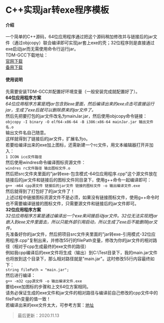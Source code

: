 # C++实现jar转exe程序模板

#### 介绍
一个简单的C++源码，64位应用程序通过把这个源码稍加修改并与链接后的jar文件（通过objcopy）联合编译即可实现jar套上exe的壳；32位程序则是直接通过exe启动jar而无需使用命令行运行jar。<br>
TDM-GCC下载地址：<br>
[官网下载](https://jmeubank.github.io/tdm-gcc/)<br>
[备用下载](https://swsk33.lanzoux.com/b0bqvyq4d)<br>

#### 使用说明
先需要安装TDM-GCC并配置好环境变量（一般安装完成就配置好了）。<br>
**64位应用程序方案**<br>
*64位应用程序方案是把jar包含到exe里面，然后编译出来的exe点击可直接运行jar，生成了exe后就可以删除原来的jar文件了。*<br>
然后先把要打包的jar文件改名为mainJar.jar，然后使用objcopy命令链接：<br>
```objcopy -I binary -O elf64-x86-64 -B i386:x86-64 mainJar.jar 输出文件名.o```<br>
输出文件名自己随意。<br>
这样就得到了链接后的jar文件，扩展名为o。<br>
若要给编译出来的exe加上图标，还需新建一个rc文件，用文本编辑器打开并加入：<br>
```1 ICON ico文件路径```<br>
然后使用windres命令编译图标资源文件：<br>
```windres rc文件路径 输出图标文件.o```<br>
然后把src文件夹里面的"jar转exe-包含模式-64位应用程序.cpp"这个源文件放在链接后的jar文件和链接后的图标文件同目录下，使用g++命令一起编译即可：<br>
```g++ -m64 cpp源文件 链接后的jar文件 链接的图标文件 -o 输出编译文件.exe```<br>
然后就得到了打包好了的jar文件了！<br>
上述过程中链接图标资源文件不是必须，如果没有链接图标文件，使用g++命令时也不需要编译链接的图标文件，只需要源文件和链接后的jar文件即可。<br>
**32位应用程序方案**<br>
*32位应用程序方案是通过编译出一个exe来间接启动jar文件。32位无法实现把jar嵌入到exe文件里面去，所以只能外部引用启动，所以生成了exe后不能删除jar文件。*<br>
先准备好你的jar文件，然后把项目src文件夹里面的"jar转exe-引用模式-32位应用程序.cpp"复制出来，并修改55行的filePath变量，修改为你的jar文件的相对路径（相对于cpp生成最终的exe文件的路径）<br>
例如我cpp编译后的exe文件将生成（输出）到C:\Test目录下，我的main.jar文件也将放到这个目录下，那么相对路径就是"main.jar"。这时修改55行内容最终如下：<br>
```string filePath = "main.jar";```<br>
然后进行编译：<br>
```g++ -m32 cpp源文件 -o 输出编译文件.exe```<br>
要给exe加图标的步骤和上文64位方案相同。<br>
请务必保证生成的exe文件和jar文件的相对路径与编译前自己修改的cpp文件中的filePath变量的值一致！<br>
若编译出来的exe文件太大，可参考方案：[地址](https://blog.csdn.net/yanhanhui1/article/details/109631544)<br>
>最后更新：2020.11.13